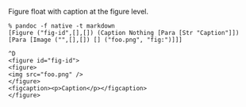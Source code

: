 Figure float with caption at the figure level.

```
% pandoc -f native -t markdown
[Figure ("fig-id",[],[]) (Caption Nothing [Para [Str "Caption"]]) [Para [Image ("",[],[]) [] ("foo.png", "fig:")]]]

^D
<figure id="fig-id">
<figure>
<img src="foo.png" />
</figure>
<figcaption><p>Caption</p></figcaption>
</figure>
```
